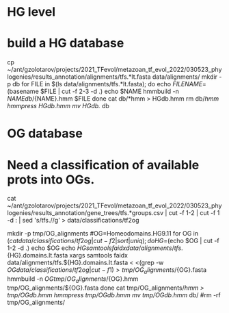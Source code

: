 # HG level 
# build a HG database 
cp ~/ant/gzolotarov/projects/2021_TFevol/metazoan_tf_evol_2022/030523_phylogenies/results_annotation/alignments/tfs.*lt.fasta data/alignments/
mkdir -p db
for FILE in $(ls data/alignments/tfs.*lt.fasta); do
echo $FILE
NAME=$(basename $FILE  | cut -f 2-3 -d .)
echo $NAME
hmmbuild -n $NAME db/${NAME}.hmm $FILE
done
cat db/*hmm  > HGdb.hmm
rm db/*hmm
hmmpress HGdb.hmm
mv HGdb.* db

# OG database
# Need a classification of available prots into OGs. 
cat ~/ant/gzolotarov/projects/2021_TFevol/metazoan_tf_evol_2022/030523_phylogenies/results_annotation/gene_trees/tfs.*groups.csv  | cut -f 1-2 | cut -f 1 -d :  | sed 's/tfs.//g' > data/classifications/tf2og

mkdir -p tmp/OG_alignments
#OG=Homeodomains.HG9.11
for OG in $(cat data/classifications/tf2og  | cut -f 2  | sort | uniq ); do
HG=$(echo $OG | cut -f 1-2 -d .)
echo $OG
echo $HG
samtools faidx data/alignments/tfs.${HG}.domains.lt.fasta
xargs samtools faidx data/alignments/tfs.${HG}.domains.lt.fasta < <(grep -w $OG data/classifications/tf2og  | cut -f 1) > tmp/OG_alignments/${OG}.fasta
hmmbuild -n $OG tmp/OG_alignments/${OG}.hmm tmp/OG_alignments/${OG}.fasta
done
cat tmp/OG_alignments/*hmm > tmp/OGdb.hmm
hmmpress tmp/OGdb.hmm
mv tmp/OGdb.hmm* db/
#rm -rf tmp/OG_alignments/

